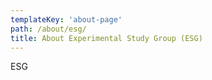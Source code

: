 ```yaml
---
templateKey: 'about-page'
path: /about/esg/
title: About Experimental Study Group (ESG)
---
```


ESG

